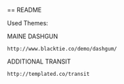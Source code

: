 == README

Used Themes:

MAINE DASHGUN
```
http://www.blacktie.co/demo/dashgum/
```

ADDITIONAL TRANSIT
```
http://templated.co/transit
```
